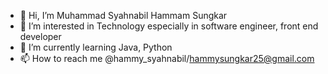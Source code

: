 - 👋 Hi, I’m Muhammad Syahnabil Hammam Sungkar
- 👀 I’m interested in Technology especially in software engineer, front end developer
- 🌱 I’m currently learning Java, Python
- 📫 How to reach me @hammy_syahnabil/hammysungkar25@gmail.com

<!---
HammyHihi/HammyHihi is a ✨ special ✨ repository because its `README.md` (this file) appears on your GitHub profile.
You can click the Preview link to take a look at your changes.
--->

